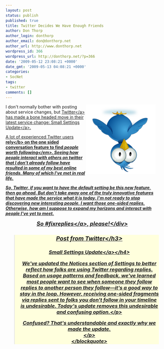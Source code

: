 ```yaml
---
layout: post
status: publish
published: true
title: Twitter Decides We Have Enough Friends
author: Don Thorp
author_login: donthorp
author_email: don@donthorp.net
author_url: http://www.donthorp.net
wordpress_id: 366
wordpress_url: http://donthorp.net/?p=366
date: '2009-05-12 23:08:21 +0000'
date_gmt: '2009-05-13 04:08:21 +0000'
categories:
- SocNet
tags:
- twitter
comments: []
---
```

<p><img src="&#47;content&#47;uploads&#47;2009&#47;05&#47;icon_a_down.png" alt="Tweeting Upside Down" title="icon_a_down" width="230" height="230" class="size-full wp-image-367" style="float:right; padding-right: 10px" &#47;>I don't normally bother with posting about service changes, but <a href="http:&#47;&#47;twitter.com&#47;" target="_blank">Twitter<&#47;a> has made a bone headed move in their latest service change: <a href="http:&#47;&#47;blog.twitter.com&#47;2009&#47;05&#47;small-settings-update.html#links" target="_blank">Small Settings Update<&#47;a>.</p>
<p>A lot of experienced Twitter users <b>rely<&#47;b> on the one sided conversation feature to find <em>people worth following<&#47;em>. Seeing how people interact with others on twitter that I don't already follow have resulted in some of my best online friends. Many of which I've met in real life.</p>
<p>So, Twitter, if you want to have the default setting be this new feature, then go ahead. But don't take away one of the truly innovative features that have made the service what it is today. I'm not ready to stop discovering new interesting people, I want those one-sided replies. Otherwise, how am I suppose to expand my horizons and interact with people I've yet to meet.</p>
<div style="font-size: 130%; text-align: center">So <a href="http:&#47;&#47;search.twitter.com&#47;search?q=%23fixreplies">#fixreplies<&#47;a>, please!<&#47;div><br />
<br&#47;></p>
<blockquote style="font-size: 90%; background-color: #FFFFDD">
<h3>Post from Twitter<&#47;h3></p>
<h4><a href="http:&#47;&#47;blog.twitter.com&#47;2009&#47;05&#47;small-settings-update.html#links" target="_blank">Small Settings Update<&#47;a><&#47;h4></p>
<p>We've updated the Notices section of Settings to better reflect how folks are using Twitter regarding replies. Based on usage patterns and feedback, we've learned most people want to see when someone they follow replies to another person they follow&mdash;it's a good way to stay in the loop. However, receiving one-sided fragments via replies sent to folks you don't follow in your timeline is undesirable. Today's update removes this undesirable and confusing option.<&#47;p></p>
<p>
Confused? That's understandable and exactly why we made the update.<br />
<&#47;p><br />
<&#47;blockquote></p>
